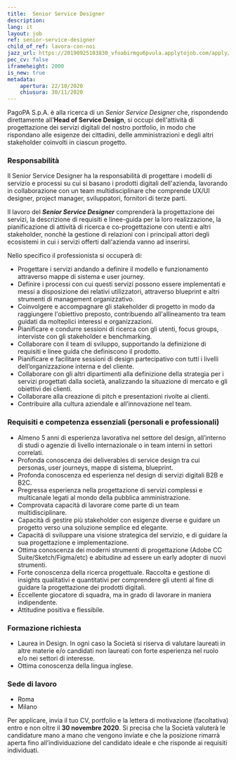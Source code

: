 ```yaml
---
title:  Senior Service Designer
description:
lang: it
layout: job
ref: senior-service-designer
child_of_ref: lavora-con-noi
jazz_url: https://20190925103830_vfoabirmgu6pvula.applytojob.com/apply/VB3ChncwFO/Senior-Service-Designer
pec_cv: false
iframeheight: 2000
is_new: true
metadata:
    apertura: 22/10/2020
    chiusura: 30/11/2020
---
```


PagoPA S.p.A. è alla ricerca di un *Senior Service Designer* che, rispondendo direttamente all’**Head of Service Design**, si occupi dell'attività di progettazione dei servizi digitali del nostro portfolio, in modo che rispondano alle esigenze dei cittadini, delle amministrazioni e degli altri stakeholder coinvolti in ciascun progetto. 

### Responsabilità

Il Senior Service Designer ha la responsabilità di progettare i modelli di servizio e processi su cui si basano i prodotti digitali dell'azienda, lavorando in collaborazione con un team multidisciplinare che comprende UX/UI designer, project manager, sviluppatori, fornitori di terze parti.

Il lavoro del **_Senior Service Designer_** comprenderà la progettazione dei servizi, la descrizione di requisiti e linee-guida per la loro realizzazione, la pianificazione di attività di ricerca e co-progettazione con utenti e altri stakeholder, nonchè la gestione di relazioni con i principali attori degli ecosistemi in cui i servizi offerti dall'azienda vanno ad inserirsi.

Nello specifico il professionista si occuperà di:
* Progettare i servizi andando a definire il modello e funzionamento attraverso mappe di sistema e user journey.
* Definire i processi con cui questi servizi possono essere implementati e messi a disposizione dei relativi utilizzatori, attraverso blueprint e altri strumenti di management organizzativo.
* Coinvolgere e accompagnare gli stakeholder di progetto in modo da raggiungere l'obiettivo preposto, contribuendo all'allineamento tra team guidati da molteplici interessi e organizzazioni.
* Pianificare e condurre sessioni di ricerca con gli utenti, focus groups, interviste con gli stakeholder e benchmarking.
* Collaborare con il team di sviluppo, supportando la definizione di requisiti e linee guida che definiscono il prodotto.
* Pianificare e facilitare sessioni di design partecipativo con tutti i livelli dell’organizzazione interna e del cliente.
* Collaborare con gli altri dipartimenti alla definizione della strategia per i servizi progettati dalla società, analizzando la situazione di mercato e gli obiettivi dei clienti.
* Collaborare alla creazione di pitch e presentazioni rivolte ai clienti.
* Contribuire alla cultura aziendale e all’innovazione nel team.


### Requisiti e competenza essenziali (personali e professionali)

* Almeno 5 anni di esperienza lavorativa nel settore del design, all’interno di studi o agenzie di livello internazionale o in team interni in settori correlati.
* Profonda conoscenza dei deliverables di service design tra cui personas, user journeys, mappe di sistema, blueprint.
* Profonda conoscenza ed esperienza nel design di servizi digitali B2B e B2C.
* Pregressa esperienza nella progettazione di servizi complessi e multicanale legati al mondo della pubblica amministrazione.
* Comprovata capacità di lavorare come parte di un team multidisciplinare.
* Capacità di gestire più stakeholder con esigenze diverse e guidare un progetto verso una soluzione semplice ed elegante.
* Capacità di sviluppare una visione strategica del servizio, e di guidare la sua progettazione e implementazione.
* Ottima conoscenza dei moderni strumenti di progettazione (Adobe CC Suite/Sketch/Figma/etc) e abitudine ad essere un early adopter di nuovi strumenti.
* Forte conoscenza della ricerca progettuale. Raccolta e gestione di insights qualitativi e quantitativi per comprendere gli utenti al fine di guidare la progettazione dei prodotti digitali.
* Eccellente giocatore di squadra, ma in grado di lavorare in maniera indipendente.
* Attitudine positiva e flessibile.


### Formazione richiesta

* Laurea in Design. In ogni caso la Società si riserva di valutare laureati in altre materie e/o candidati non laureati con forte esperienza nel ruolo e/o nei settori di interesse.
* Ottima conoscenza della lingua inglese.


### Sede di lavoro

* Roma
* Milano

Per applicare, invia il tuo CV, portfolio e la lettera di motivazione (facoltativa) entro e non oltre il **30 novembre 2020**. Si precisa che la Società valuterà le candidature mano a mano che vengono inviate e che la posizione rimarrà aperta fino all’individuazione del candidato ideale e che risponde ai requisiti individuati.
